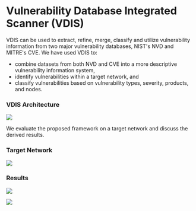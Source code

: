 # Vulnerability Database Integrated Scanner (VDIS)
VDIS can be used to extract, refine, merge, classify and utilize vulnerability information from two major vulnerability databases, NIST's NVD and MITRE's CVE.
We have used VDIS to:
* combine datasets from both NVD and CVE into a more descriptive vulnerability information system, 
* identify vulnerabilities within a target network, and 
* classify vulnerabilities based on vulnerability types, severity, products, and nodes. 

### VDIS Architecture
<img src="https://github.com/callmead/Risk-Assessment-VDB-Extension/blob/master/images/Module_flow.png"><br>

We evaluate the proposed framework on a target network and discuss the derived results.

### Target Network
<img src="https://github.com/callmead/Risk-Assessment-VDB-Extension/blob/master/images/Industrial_Network.png"><br>

### Results
<img src="https://github.com/callmead/Risk-Assessment-VDB-Extension/blob/master/images/cve_relations.png"><br>

<img src="https://github.com/callmead/Risk-Assessment-VDB-Extension/blob/master/images/cwe-prods.png"><br>
